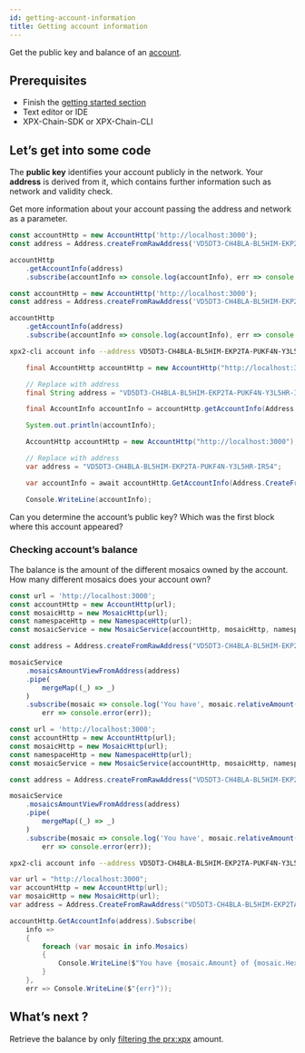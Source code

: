 ```yaml
---
id: getting-account-information
title: Getting account information
---
```

Get the public key and balance of an [account](../../built-in-features/account.md).

## Prerequisites

- Finish the [getting started section](../../getting-started/setting-up-workstation.md)
- Text editor or IDE
- XPX-Chain-SDK or XPX-Chain-CLI

## Let’s get into some code

The **public key** identifies your account publicly in the network. Your **address** is derived from it, which contains further information such as network and validity check.

Get more information about your account passing the address and network as a parameter.

<!--DOCUSAURUS_CODE_TABS-->
<!--TypeScript-->

```ts
const accountHttp = new AccountHttp('http://localhost:3000');
const address = Address.createFromRawAddress('VD5DT3-CH4BLA-BL5HIM-EKP2TA-PUKF4N-Y3L5HR-IR54');

accountHttp
    .getAccountInfo(address)
    .subscribe(accountInfo => console.log(accountInfo), err => console.error(err));
```

<!--JavaScript-->
```js
const accountHttp = new AccountHttp('http://localhost:3000');
const address = Address.createFromRawAddress('VD5DT3-CH4BLA-BL5HIM-EKP2TA-PUKF4N-Y3L5HR-IR54');

accountHttp
    .getAccountInfo(address)
    .subscribe(accountInfo => console.log(accountInfo), err => console.error(err));
```

<!--bash-->
```sh
xpx2-cli account info --address VD5DT3-CH4BLA-BL5HIM-EKP2TA-PUKF4N-Y3L5HR-IR54
```

<!--Java-->
```java
    final AccountHttp accountHttp = new AccountHttp("http://localhost:3000");

    // Replace with address
    final String address = "VD5DT3-CH4BLA-BL5HIM-EKP2TA-PUKF4N-Y3L5HR-IR54";

    final AccountInfo accountInfo = accountHttp.getAccountInfo(Address.createFromRawAddress(address)).toFuture().get();

    System.out.println(accountInfo);
```

<!--DotNet-->
```C#
    AccountHttp accountHttp = new AccountHttp("http://localhost:3000");

    // Replace with address
    var address = "VD5DT3-CH4BLA-BL5HIM-EKP2TA-PUKF4N-Y3L5HR-IR54";

    var accountInfo = await accountHttp.GetAccountInfo(Address.CreateFromRawAddress(address)).Wait();

    Console.WriteLine(accountInfo);
```

<!--END_DOCUSAURUS_CODE_TABS-->

Can you determine the account’s public key? Which was the first block where this account appeared?

### Checking account’s balance

The balance is the amount of the different mosaics owned by the account. How many different mosaics does your account own?

<!--DOCUSAURUS_CODE_TABS-->
<!--TypeScript-->

```ts
const url = 'http://localhost:3000';
const accountHttp = new AccountHttp(url);
const mosaicHttp = new MosaicHttp(url);
const namespaceHttp = new NamespaceHttp(url);
const mosaicService = new MosaicService(accountHttp, mosaicHttp, namespaceHttp);

const address = Address.createFromRawAddress("VD5DT3-CH4BLA-BL5HIM-EKP2TA-PUKF4N-Y3L5HR-IR54");

mosaicService
    .mosaicsAmountViewFromAddress(address)
    .pipe(
        mergeMap((_) => _)
    )
    .subscribe(mosaic => console.log('You have', mosaic.relativeAmount(), mosaic.fullName()),
        err => console.error(err));
```

<!--JavaScript-->
```js
const url = 'http://localhost:3000';
const accountHttp = new AccountHttp(url);
const mosaicHttp = new MosaicHttp(url);
const namespaceHttp = new NamespaceHttp(url);
const mosaicService = new MosaicService(accountHttp, mosaicHttp, namespaceHttp);

const address = Address.createFromRawAddress("VD5DT3-CH4BLA-BL5HIM-EKP2TA-PUKF4N-Y3L5HR-IR54");

mosaicService
    .mosaicsAmountViewFromAddress(address)
    .pipe(
        mergeMap((_) => _)
    )
    .subscribe(mosaic => console.log('You have', mosaic.relativeAmount(), mosaic.fullName()),
        err => console.error(err));
```

<!--Bash-->
```sh
xpx2-cli account info --address VD5DT3-CH4BLA-BL5HIM-EKP2TA-PUKF4N-Y3L5HR-IR54
```

<!--DotNet-->
```C#
var url = "http://localhost:3000";
var accountHttp = new AccountHttp(url);
var mosaicHttp = new MosaicHttp(url);
var address = Address.CreateFromRawAddress("VD5DT3-CH4BLA-BL5HIM-EKP2TA-PUKF4N-Y3L5HR-IR54");

accountHttp.GetAccountInfo(address).Subscribe(
    info =>
    {
        foreach (var mosaic in info.Mosaics)
        {
            Console.WriteLine($"You have {mosaic.Amount} of {mosaic.HexId}.");
        }
    },
    err => Console.WriteLine($"{err}"));
```
<!--END_DOCUSAURUS_CODE_TABS-->

## What’s next ?

Retrieve the balance by only [filtering the prx:xpx](https://www.learnrxjs.io/operators/filtering/filter.html) amount.
